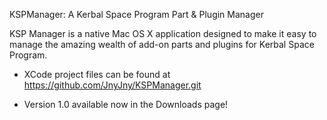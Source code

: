 KSPManager: A Kerbal Space Program Part & Plugin Manager

KSP Manager is a native Mac OS X application designed to make it easy to manage the amazing
wealth of add-on parts and plugins for Kerbal Space Program.

- XCode project files can be found at https://github.com/JnyJny/KSPManager.git

- Version 1.0 available now in the Downloads page!